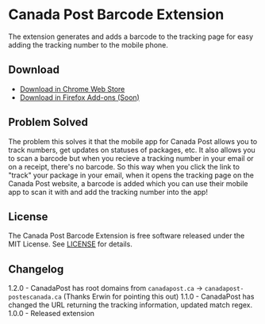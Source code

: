 # Canada Post Barcode Extension

The extension generates and adds a barcode to the tracking page for easy adding the tracking number to the mobile phone.


Download
--------

- [Download in Chrome Web Store](https://chrome.google.com/webstore/detail/canada-post-add-tracking/nokmdkhphnokepcndpkdojefopjgnacb)
- [Download in Firefox Add-ons (Soon)](#)


Problem Solved
--------------

The problem this solves it that the mobile app for Canada Post allows you to track numbers, get updates on statuses of packages, etc. It also allows you to scan a barcode but when you recieve a tracking number in your email or on a receipt, there's no barcode. So this way when you click the link to "track" your package in your email, when it opens the tracking page on the Canada Post website, a barcode is added which you can use their mobile app to scan it with and add the tracking number into the app!


License
-------

The Canada Post Barcode Extension is free software released under the MIT License.
See [LICENSE](https://github.com/Braunson/canadapost-barcode-extension/blob/master/LICENSE) for details.


Changelog
---------

1.2.0 - CanadaPost has root domains from `canadapost.ca` -> `canadapost-postescanada.ca` (Thanks Erwin for pointing this out)
1.1.0 - CanadaPost has changed the URL returning the tracking information, updated match regex.
1.0.0 - Released extension